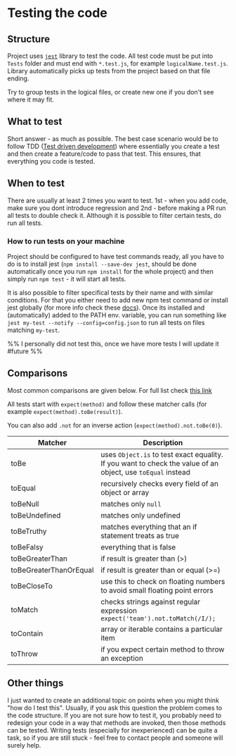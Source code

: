 # Testing the code

## Structure

Project uses [`jest`](https://jestjs.io/) library to test the code. All test code must be put into `Tests` folder and must end with `*.test.js`, for example `logicalName.test.js`. Library automatically picks up tests from the project based on that file ending.

Try to group tests in the logical files, or create new one if you don't see where it may fit.

## What to test

Short answer - as much as possible. The best case scenario would be to follow TDD ([Test driven development](https://en.wikipedia.org/wiki/Test-driven_development)) where essentially you create a test and then create a feature/code to pass that test. This ensures, that everything you code is tested.

## When to test

There are usually at least 2 times you want to test. 1st - when you add code, make sure you dont introduce regression and 2nd - before making a PR run all tests to double check it. Although it is possible to filter certain tests, do run all tests.

### How to run tests on your machine

Project should be configured to have test commands ready, all you have to do is to install jest (`npm install --save-dev jest`,  should be done automatically once you run `npm install` for the whole project) and then simply run `npm test` - it will start all tests.

It is also possible to filter specifical tests by their name and with similar conditions. For that you either need to add new npm test command or install jest globally (for more info check these [docs](https://jestjs.io/docs/getting-started)). Once its installed and (automatically) added to the PATH env. variable, you can run something like `jest my-test --notify --config=config.json` to run all tests on files matching `my-test`. 

%% I personally did not test this, once we have more tests I will update it #future %%

## Comparisons
Most common comparisons are given below. For full list check [this link](https://jestjs.io/docs/using-matchers)

All tests start with `expect(method)` and follow these matcher calls (for example `expect(method).toBe(result)`).

You can also add `.not` for an inverse action (`expect(method).not.toBe(0)`).

| Matcher                | Description                                                                                                 |
| ---------------------- | ----------------------------------------------------------------------------------------------------------- |
| toBe                   | uses `Object.is` to test exact equality. If you want to check the value of an object, use `toEqual` instead |
| toEqual                | recursively checks every field of an object or array                                                        |
| toBeNull               | matches only `null`                                                                                         |
| toBeUndefined          | matches only undefined                                                                                      |
| toBeTruthy             | matches everything that an if statement treats as true                                                      |
| toBeFalsy              | everything that is false                                                                                    |
| toBeGreaterThan        | if result is greater than (>)                                                                               |
| toBeGreaterThanOrEqual | if result is greater than or equal (>=)                                                                     |
| toBeCloseTo            | use this to check on floating numbers to avoid small floating point errors                                  |
| toMatch                | checks strings against regular expression `expect('team').not.toMatch(/I/);`                                |
| toContain              | array or iterable contains a particular item                                                                |
| toThrow                | if you expect certain method to throw an exception                                                                                                            |

## Other things

I just wanted to create an additional topic on points when you might think "how do I test this". Usually, if you ask this question the problem comes to the code structure. If you are not sure how to test it, you probably need to redesign your code in a way that methods are invoked, then those methods can be tested. Writing tests (especially for inexperienced) can be quite a task, so if you are still stuck - feel free to contact people and someone will surely help.
